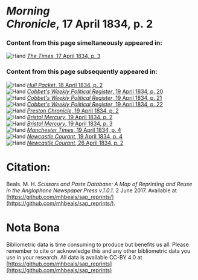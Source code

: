 # *Morning Chronicle*, 17 April 1834, p. 2  
  
### Content from this page simeltaneously appeared in:  
![Hand](http://scissorsandpaste.net/wp-content/uploads/2017/06/smallhandpointer.png) [*The Times*, 17 April 1834, p. 3](https://mhbeals.github.io/sap_html/The-Times/The-Times-17-April-1834-p-3)  
  
### Content from this page subsequently appeared in:  
![Hand](http://scissorsandpaste.net/wp-content/uploads/2017/06/smallhandpointer.png) [*Hull Packet*, 18 April 1834, p. 2](https://mhbeals.github.io/sap_html/Hull-Packet/Hull-Packet-18-April-1834-p-2)  
![Hand](http://scissorsandpaste.net/wp-content/uploads/2017/06/smallhandpointer.png) [*Cobbet's Weekly Political Register*, 19 April 1834, p. 20](https://mhbeals.github.io/sap_html/Cobbet's-Weekly-Political-Register/Cobbet's-Weekly-Political-Register-19-April-1834-p-20)  
![Hand](http://scissorsandpaste.net/wp-content/uploads/2017/06/smallhandpointer.png) [*Cobbet's Weekly Political Register*, 19 April 1834, p. 21](https://mhbeals.github.io/sap_html/Cobbet's-Weekly-Political-Register/Cobbet's-Weekly-Political-Register-19-April-1834-p-21)  
![Hand](http://scissorsandpaste.net/wp-content/uploads/2017/06/smallhandpointer.png) [*Cobbet's Weekly Political Register*, 19 April 1834, p. 22](https://mhbeals.github.io/sap_html/Cobbet's-Weekly-Political-Register/Cobbet's-Weekly-Political-Register-19-April-1834-p-22)  
![Hand](http://scissorsandpaste.net/wp-content/uploads/2017/06/smallhandpointer.png) [*Preston Chronicle*, 19 April 1834, p. 2](https://mhbeals.github.io/sap_html/Preston-Chronicle/Preston-Chronicle-19-April-1834-p-2)  
![Hand](http://scissorsandpaste.net/wp-content/uploads/2017/06/smallhandpointer.png) [*Bristol Mercury*, 19 April 1834, p. 2](https://mhbeals.github.io/sap_html/Bristol-Mercury/Bristol-Mercury-19-April-1834-p-2)  
![Hand](http://scissorsandpaste.net/wp-content/uploads/2017/06/smallhandpointer.png) [*Bristol Mercury*, 19 April 1834, p. 3](https://mhbeals.github.io/sap_html/Bristol-Mercury/Bristol-Mercury-19-April-1834-p-3)  
![Hand](http://scissorsandpaste.net/wp-content/uploads/2017/06/smallhandpointer.png) [*Manchester Times*, 19 April 1834, p. 4](https://mhbeals.github.io/sap_html/Manchester-Times/Manchester-Times-19-April-1834-p-4)  
![Hand](http://scissorsandpaste.net/wp-content/uploads/2017/06/smallhandpointer.png) [*Newcastle Courant*, 19 April 1834, p. 4](https://mhbeals.github.io/sap_html/Newcastle-Courant/Newcastle-Courant-19-April-1834-p-4)  
![Hand](http://scissorsandpaste.net/wp-content/uploads/2017/06/smallhandpointer.png) [*Newcastle Courant*, 26 April 1834, p. 2](https://mhbeals.github.io/sap_html/Newcastle-Courant/Newcastle-Courant-26-April-1834-p-2)  


# Citation: 

Beals. M. H. *Scissors and Paste Database: A Map of Reprinting and Reuse in the Anglophone Newspaper Press v.1.0.1.* 2 June 2017. Available at [https://github.com/mhbeals/sap_reprints/](https://github.com/mhbeals/sap_reprints/). 

# Nota Bona

Bibliometric data is time consuming to produce but benefits us all. Please remember to cite or acknowledge this and any other bibliometric data you use in your research. All data is available CC-BY 4.0 at [https://github.com/mhbeals/sap_reprints](https://github.com/mhbeals/sap_reprints)